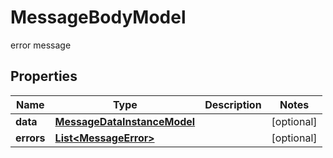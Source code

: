 

# MessageBodyModel

error message

## Properties

| Name | Type | Description | Notes |
|------------ | ------------- | ------------- | -------------|
|**data** | [**MessageDataInstanceModel**](MessageDataInstanceModel.md) |  |  [optional] |
|**errors** | [**List&lt;MessageError&gt;**](MessageError.md) |  |  [optional] |



